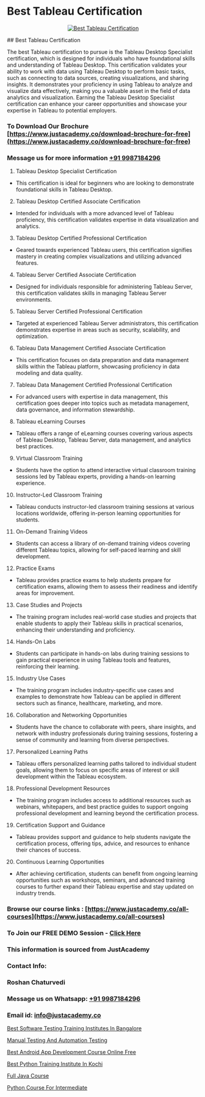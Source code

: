# Best Tableau Certification

<p align="center">
  <a href="https://justacademy.co/course-detail/tableau-training">
    <img src="https://justacademy.co/storage2/course_image/1709718933_course_image.webp" alt="Best Tableau Certification">
  </a>
</p>
## Best Tableau Certification

The best Tableau certification to pursue is the Tableau Desktop Specialist certification, which is designed for individuals who have foundational skills and understanding of Tableau Desktop. This certification validates your ability to work with data using Tableau Desktop to perform basic tasks, such as connecting to data sources, creating visualizations, and sharing insights. It demonstrates your proficiency in using Tableau to analyze and visualize data effectively, making you a valuable asset in the field of data analytics and visualization. Earning the Tableau Desktop Specialist certification can enhance your career opportunities and showcase your expertise in Tableau to potential employers.
### To Download Our Brochure [https://www.justacademy.co/download-brochure-for-free](https://www.justacademy.co/download-brochure-for-free)
### Message us for more information [+91 9987184296](https://api.whatsapp.com/send?phone=919987184296)
1) Tableau Desktop Specialist Certification
- This certification is ideal for beginners who are looking to demonstrate foundational skills in Tableau Desktop.
2) Tableau Desktop Certified Associate Certification
- Intended for individuals with a more advanced level of Tableau proficiency, this certification validates expertise in data visualization and analytics.
3) Tableau Desktop Certified Professional Certification
- Geared towards experienced Tableau users, this certification signifies mastery in creating complex visualizations and utilizing advanced features.
4) Tableau Server Certified Associate Certification
- Designed for individuals responsible for administering Tableau Server, this certification validates skills in managing Tableau Server environments.
5) Tableau Server Certified Professional Certification
- Targeted at experienced Tableau Server administrators, this certification demonstrates expertise in areas such as security, scalability, and optimization.
6) Tableau Data Management Certified Associate Certification
- This certification focuses on data preparation and data management skills within the Tableau platform, showcasing proficiency in data modeling and data quality.
7) Tableau Data Management Certified Professional Certification
- For advanced users with expertise in data management, this certification goes deeper into topics such as metadata management, data governance, and information stewardship.
8) Tableau eLearning Courses
- Tableau offers a range of eLearning courses covering various aspects of Tableau Desktop, Tableau Server, data management, and analytics best practices.
9) Virtual Classroom Training
- Students have the option to attend interactive virtual classroom training sessions led by Tableau experts, providing a hands-on learning experience.
10) Instructor-Led Classroom Training
- Tableau conducts instructor-led classroom training sessions at various locations worldwide, offering in-person learning opportunities for students.
11) On-Demand Training Videos
- Students can access a library of on-demand training videos covering different Tableau topics, allowing for self-paced learning and skill development.
12) Practice Exams
- Tableau provides practice exams to help students prepare for certification exams, allowing them to assess their readiness and identify areas for improvement.
13) Case Studies and Projects
- The training program includes real-world case studies and projects that enable students to apply their Tableau skills in practical scenarios, enhancing their understanding and proficiency.
14) Hands-On Labs
- Students can participate in hands-on labs during training sessions to gain practical experience in using Tableau tools and features, reinforcing their learning.
15) Industry Use Cases
- The training program includes industry-specific use cases and examples to demonstrate how Tableau can be applied in different sectors such as finance, healthcare, marketing, and more.
16) Collaboration and Networking Opportunities
- Students have the chance to collaborate with peers, share insights, and network with industry professionals during training sessions, fostering a sense of community and learning from diverse perspectives.
17) Personalized Learning Paths
- Tableau offers personalized learning paths tailored to individual student goals, allowing them to focus on specific areas of interest or skill development within the Tableau ecosystem.
18) Professional Development Resources
- The training program includes access to additional resources such as webinars, whitepapers, and best practice guides to support ongoing professional development and learning beyond the certification process.
19) Certification Support and Guidance
- Tableau provides support and guidance to help students navigate the certification process, offering tips, advice, and resources to enhance their chances of success.
20) Continuous Learning Opportunities
- After achieving certification, students can benefit from ongoing learning opportunities such as workshops, seminars, and advanced training courses to further expand their Tableau expertise and stay updated on industry trends.

### Browse our course links : [https://www.justacademy.co/all-courses](https://www.justacademy.co/all-courses) 
### To Join our FREE DEMO Session - [Click Here](https://www.justacademy.co/register-for-course-demo)


### This information is sourced from JustAcademy
### Contact Info:
### Roshan Chaturvedi
### Message us on Whatsapp: [+91 9987184296](https://api.whatsapp.com/send?phone=919987184296)
### Email id: [info@justacademy.co](mailto:info@justacademy.co)
                
[Best Software Testing Training Institutes In Bangalore](https://www.linkedin.com/pulse/best-software-testing-training-institutes-bangalore-h7euf?trackingId=EnlbjvtKsCuHY5N%2FH5IX3Q%3D%3D&lipi=urn%3Ali%3Apage%3Ad_flagship3_company_admin%3BwUUQsYTGTZy3zMvOP%2FpbFA%3D%3D)

[Manual Testing And Automation Testing](https://www.linkedin.com/pulse/manual-testing-automation-justacademy-las-vegas-o9eof?trackingId=%2FORUtzWbag6PgpzTJ0pR4Q%3D%3D&lipi=urn%3Ali%3Apage%3Ad_flagship3_company_admin%3BG4Wghg4iTSeMidZTUzwcOQ%3D%3D)

[Best Android App Development Course Online Free](https://medium.com/@mahi3106/best-android-app-development-course-online-free-047734e063bc)

[Best Python Training Institute In Kochi](https://medium.com/@negishivu99/best-python-training-institute-in-kochi-380f2eee6056)

[Full Java Course](https://justacademyin.github.io/Articles/Full-Java-Course)

[Python Course For Intermediate](https://justacademyin.github.io/justacademy/python-course-for-intermediate)

